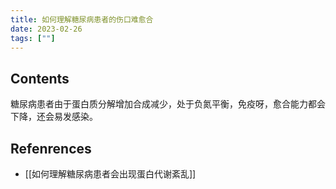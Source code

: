 ```yaml
---
title: 如何理解糖尿病患者的伤口难愈合
date: 2023-02-26
tags: [""]
--- 
```


## Contents

糖尿病患者由于蛋白质分解增加合成减少，处于负氮平衡，免疫呀，愈合能力都会下降，还会易发感染。

## Refenrences
- [[如何理解糖尿病患者会出现蛋白代谢紊乱]]
